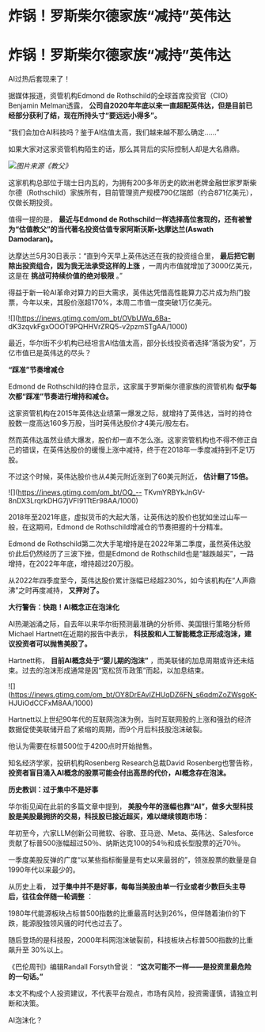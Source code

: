 # 炸锅！罗斯柴尔德家族“减持”英伟达

# 炸锅！罗斯柴尔德家族“减持”英伟达

AI过热后套现来了！

据媒体报道，资管机构Edmond de Rothschild的全球首席投资官（CIO）Benjamin Melman透露，
**公司自2020年年底以来一直超配英伟达，但是目前已经部分获利了结，现在所持头寸“要远远小得多”。**

“我们会加仓AI科技吗？鉴于AI估值太高，我们越来越不那么确定……”

如果大家对这家资管机构陌生的话，那么其背后的实际控制人却是大名鼎鼎。

![](https://inews.gtimg.com/om_bt/OaTWVtyWBr_85jeljAglN7q-TrEEf1JuCX0_wz98sUL3QAA/1000)_图片来源《教父》_

这家机构总部位于瑞士日内瓦的，为拥有200多年历史的欧洲老牌金融世家罗斯柴尔德（Rothschild）家族所有，目前管理资产规模790亿瑞郎（约合871亿美元），仅做长期投资。

值得一提的是， **最近与Edmond de
Rothschild一样选择高位套现的，还有被誉为“估值教父”的当代著名投资估值专家阿斯沃斯•达摩达兰(Aswath Damodaran)。**

达摩达兰5月30日表示：“直到今天早上英伟达还在我的投资组合里， **最后把它剔除出投资组合，因为我无法承受这样的上涨**
，一周内市值就增加了3000亿美元，这是在 **挑战可持续价值的绝对极限** 。”

得益于新一轮AI革命对算力的巨大需求，英伟达凭借高性能算力芯片成为热门股票，今年以来，其股价涨超170%，本周二市值一度突破1万亿美元。

![](https://inews.gtimg.com/om_bt/OVbUWq_6Ba-
dK3zqvkFgxOOOT9PQHHVrZRQ5-v2pzmSTgAA/1000)

最近，华尔街不少机构已经坦言AI估值太高，部分长线投资者选择“落袋为安”，万亿市值已是英伟达的尽头？

**“踩准”节奏增减仓**

Edmond de Rothschild的持仓显示，这家属于罗斯柴尔德家族的资管机构 **似乎每次都“踩准”节奏进行增持和减仓。**

这家资管机构在2015年英伟达业绩第一爆发之际，就增持了英伟达，当时的持仓股数一度高达160多万股，当时英伟达股价才4美元/股左右。

然而英伟达虽然业绩大爆发，股价却一直不怎么涨。这家资管机构也不得不修正自己的错误，在英伟达股价的缓慢上涨中减持，终于在2018年一季度减持到不足1万股。

不过这个时候，英伟达股价也从4美元附近涨到了60美元附近， **估计翻了15倍。**

![](https://inews.gtimg.com/om_bt/OQ_--
TKvmYRBYkJnGV-8nDX3LrqrkDHG7jVFI91TtEr98AA/1000)

2018年至2021年底，虚拟货币的大起大落，让英伟达的股价也犹如坐过山车一般，在这期间，Edmond de
Rothschild增减仓的节奏把握的十分精准。

Edmond de Rothschild第二次大手笔增持是在2022年第二季度，虽然英伟达股价此后仍然经历了三波下挫，但是Edmond de
Rothschild也是“越跌越买”，一路增持，在2022年年底，增持超过20万股。

从2022年四季度至今，英伟达股价累计涨幅已经超230%，如今该机构在“人声鼎沸”之时再度减持， **又押对了。**

**大行警告：快跑！AI概念正在泡沫化**

AI热潮汹涌之际，自去年以来华尔街预测最准确的分析师、美国银行策略分析师Michael Hartnett在近期的报告中表示，
**科技股和人工智能概念正形成泡沫，建议投资者可以抛售美股了。**

Hartnett称， **目前AI概念处于“婴儿期的泡沫”** ，而美联储的加息周期或许还未结束。过去的泡沫形成通常是因“宽松货币政策”而起，以加息结束。

![](https://inews.gtimg.com/om_bt/OY8DrEAvlZHUqDZ6FN_s6qdmZoZWsgoK-
HJUiOdCCFxM8AA/1000)

Hartnett以上世纪90年代的互联网泡沫为例，当时互联网股的上涨和强劲的经济数据促使美联储开启了紧缩的周期，而9个月后科技股泡沫破裂。

他认为需要在标普500位于4200点时开始抛售。

知名经济学家，投研机构Rosenberg Research总裁David Rosenberg也警告称，
**投资者盲目涌入AI概念的股票可能会付出高昂的代价，AI概念存在泡沫。**

**历史教训：过于集中不是好事**

华尔街见闻在此前的多篇文章中提到， **美股今年的涨幅也靠“AI”，做多大型科技股是美股最拥挤的交易，科技股已接近超买，难以继续领跑市场：**

年初至今，六家LLM创新公司微软、谷歌、亚马逊、Meta、英伟达、Salesforce贡献了标普500涨幅超过50％、纳斯达克100的54％和成长型股票的近70％。

一季度美股反弹的广度“以某些指标衡量是有史以来最弱的”，领涨股票的数量是自1990年代以来最少的。

从历史上看， **过于集中并不是好事，每每当美股由单一行业或者少数巨头主导后，往往会伴随一轮调整** ：

1980年代能源板块占标普500指数的比重最高时达到26%，但伴随着油价的下跌，能源股独领风骚的时代也过去了。

随后登场的是科技股，2000年科网泡沫破裂前，科技板块占标普500指数的比重飙升至 30%以上。

《巴伦周刊》编辑Randall Forsyth曾说： **“这次可能不一样——是投资里最危险的一句话。”**

本文不构成个人投资建议，不代表平台观点，市场有风险，投资需谨慎，请独立判断和决策。

AI泡沫化？

